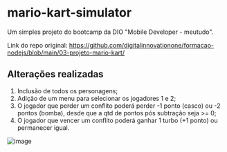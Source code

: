 # mario-kart-simulator
Um simples projeto do bootcamp da DIO "Mobile Developer - meutudo".

Link do repo original: https://github.com/digitalinnovationone/formacao-nodejs/blob/main/03-projeto-mario-kart/

## Alterações realizadas
1. Inclusão de todos os personagens;
2. Adição de um menu para selecionar os jogadores 1 e 2;
3. O jogador que perder um conflito poderá perder -1 ponto (casco) ou -2 pontos (bomba), desde que a qtd de pontos pós subtração seja >= 0;
4. O jogador que vencer um conflito poderá ganhar 1 turbo (+1 ponto) ou permanecer igual.

![image](https://github.com/user-attachments/assets/3d45f340-773f-42c1-ad52-99757d2356e8)

